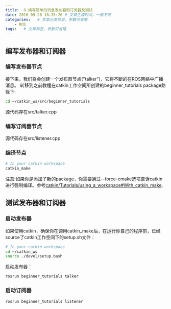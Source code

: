 ```yaml
---
title:  8.编写简单的消息发布器和订阅器及测试
date: 2016-09-28 18:35:26 # 文章生成时间，一般不改
categories:   # 文章分类目录，参数可省略
    - ROS
tags:   # 文章标签，参数可省略
---
```

## 编写发布器和订阅器
### 编写发布器节点
接下来，我们将会创建一个发布器节点("talker")，它将不断的在ROS网络中广播消息。
转移到之前教程在catkin工作空间所创建的beginner_tutorials package路径下:
<!--more-->
```bash
cd ~/catkin_ws/src/beginner_tutorials
```
源代码存在src/talker.cpp
### 编写订阅器节点
源代码存在src/listener.cpp
### 编译节点
```bash
# In your catkin workspace
catkin_make
```
注意:如果你是添加了新的package，你需要通过--force-cmake选项告诉catkin进行强制编译。参考[catkin/Tutorials/using_a_workspace#With_catkin_make](http://wiki.ros.org/catkin/Tutorials/using_a_workspace#With_catkin_make).
## 测试发布器和订阅器
### 启动发布器
如果使用catkin，确保你在调用catkin_make后，在运行你自己的程序前，已经source了catkin工作空间下的setup.sh文件：
```bash
# In your catkin workspace
cd ~/catkin_ws
source ./devel/setup.bash
```
启动发布器：
```bash
rosrun beginner_tutorials talker
```
### 启动订阅器
```bash
rosrun beginner_tutorials listener
```





